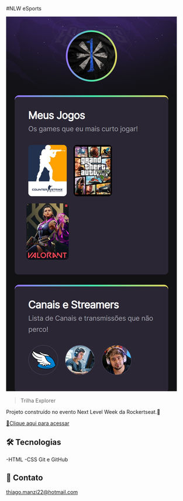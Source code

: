 #NLW eSports

![Preview](./.github/Preview.png)

>Trilha Explorer

Projeto construído no evento Next Level Week da Rockertseat.🚀

[🔗Clique aqui para acessar](https://thiagomanzi.github.io/NLW/)



## 🛠 Tecnologias
-HTML
-CSS
Git e GitHub

## 📧 Contato
thiago.manzi22@hotmail.com
